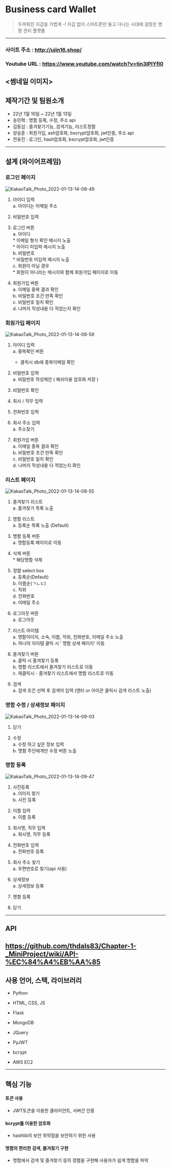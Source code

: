 # Business card Wallet
>두꺼워진 지갑을 가볍게 -!
>지갑 없이 스마트폰만 들고 다니는 시대에 걸맞은
>명함 관리 플랫폼
-----------
### 사이트 주소 : http://ujin16.shop/
### Youtube URL : https://www.youtube.com/watch?v=tin3lPlYfI0
<썸네일 이미지>
------------
## 제작기간 및 팀원소개
* 22년 1월 10일 ~ 22년 1월 13일
* 송민혁 : 명함 등록, 수정, 주소 api
* 김동섭 : 즐겨찾기기능, 검색기능, 리스트정렬
* 양승훈 : 회원가입, ash암호화, bscrypt암호화, jwt인증, 주소 api
* 전유진 : 로그인, hash암호화, bscrypt암호화, jwt인증
------------
## 설계 (와이어프레임)

### 로그인 페이지

![KakaoTalk_Photo_2022-01-13-14-08-49](https://user-images.githubusercontent.com/94890646/149269565-90385610-4b02-488b-94cc-e293e4539792.jpeg)


  1. 아이디 입력  
    a. 아이디는 이메일 주소  
      
  2. 비밀번호 입력  
    
  6. 로그인 버튼  
    a. 아이디  
	* 이메일 형식 확인 메시지 노출  
	* 아이디 미입력 메시지 노출  
   b. 비밀번호  
	* 비밀번호 미입력 메시지 노출  
  c. 회원이 아닐 경우  
	* 회원이 아니라는 메시지와 함께 회원가입 페이지로 이동  
        
  7. 회원가입 버튼   
    a. 이메일 중복 결과 확인  
    b. 비밀번호 조건 만족 확인  
    c. 비밀번호 일치 확인  
    d. 나머지 작성내용 다 적었는지 확인  
  
  
  
  
  
### 회원가입 페이지
  
![KakaoTalk_Photo_2022-01-13-14-08-59](https://user-images.githubusercontent.com/94890646/149269620-2443a3fe-1a45-45fb-8b26-28f2e73d7397.jpeg)

  
  1. 아이디 입력  
    a. 중복확인 버튼  
      * 클릭시 db에 중복이메일 확인  
      
  2. 비밀번호 입력  
    a. 비밀번호 작성제안 ( 해쉬이용 암호화 저장 )  
    
  3. 비밀번호 확인  
        
  4. 회사 / 직무 입력  
  
  5. 전화번호 입력  
    
  6. 회사 주소 입력  
    a. 주소찾기  
      
  7. 회원가입 버튼   
    a. 이메일 중복 결과 확인  
    b. 비밀번호 조건 만족 확인  
    c. 비밀번호 일치 확인  
    d. 나머지 작성내용 다 적었는지 확인  
  
  
  
  
  
### 리스트 페이지  
  
![KakaoTalk_Photo_2022-01-13-14-08-55](https://user-images.githubusercontent.com/94890646/149270534-5df78484-69c3-4cf6-a600-8809fe9d843a.jpeg)
  
  1. 즐겨찾기 리스트  
    a. 즐겨찾기 목록 노출  
      
  2. 명함 리스트  
    a. 등록순 목록 노출 (Default)  
    
  3. 명함 등록 버튼  
    a. 명합등록 페이지로 이동  
        
  4. 삭제 버튼  
    * 해당명함 삭제  
      
  5. 정렬 select box  
    a. 등록순(Default)  
    b. 이름순(ㄱㄴㄷ)  
    c. 직위  
    d. 전화번호  
    e. 이메일 주소  
      
  6. 로그아웃 버튼  
    a. 로그아웃  
      
  7. 리스트 아이템  
    a. 명함이미지, 소속, 이름, 직위, 전화번호, 이메일 주소 노출  
    b. 하나의 아이템 클릭 시 ' 명함 상세 페이지' 이동  
      
  8. 즐겨찾기 버튼  
    a. 클릭 시 즐겨찾기 등록  
    b. 명함 리스트에서 즐겨찾기 리스트로 이동  
    c. 재클릭시 - 즐겨찾기 리스트에서 명함 리스트로 이동  
      
  9. 검색  
    a. 검색 조건 선택 후 검색어 입력 (엔터 or 아이콘 클릭시 검색 리스트 노출)  
  
  
  
  
  

### 명함 수정 / 상세정보 페이지  
  
![KakaoTalk_Photo_2022-01-13-14-09-03](https://user-images.githubusercontent.com/94890646/149270902-60508c64-7574-4316-840f-2bb551322ab8.jpeg)
  

  1. 닫기  
    
  3. 수정  
    a. 수정 하고 싶은 정보 입력  
    b. 명함 주인에게만 수정 버튼 노출  
     
     
     
     
     
### 명함 등록  
  
![KakaoTalk_Photo_2022-01-13-14-09-47](https://user-images.githubusercontent.com/94890646/149270919-8ece9e8c-6785-47a6-a5f6-f96bc225e73a.jpeg)
  

  1. 사진등록  
    a. 이미지 찾기  
    b. 사진 등록  
      
  2. 이름 입력  
    a. 이름 등록  
     
  3. 회사명, 직무 입력  
    a. 회사명, 직무 등록  
        
  4. 전화번호 입력  
    a. 전화번호 등록  
      
  5. 회사 주소 찾기  
    a. 우편번호로 찾기(api 사용)  
      
  6. 상세정보  
    a. 상세정보 등록  
      
  7. 명함 등록  
  
  8. 닫기  
        
 -------------
 ## API
 https://github.com/thdals83/Chapter-1-_MiniProject/wiki/API-%EC%84%A4%EB%AA%85
---------------

## 사용 언어, 스택, 라이브러리
- Python 
- HTML, CSS, JS

- Flask
- MongoDB
- JQuery
- PyJWT 
- bcrypt
- AWS EC2 
	
--------------

## 핵심 기능
#### 토큰  사용
- JWT토큰을 이용한 클라이언트, 서버간 인증

#### bcrypt를 이용한 암호화
- hashlib의 보안 취약점을 보안하기 위한 사용

#### 명함의 편리한 검색, 즐겨찾기 구현
- 명함에서 검색 및 즐겨찾기 등의 정렬을 구현해 사용자가 쉽게 명함을 파악
